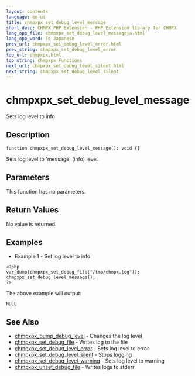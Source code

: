 ```yaml
---
layout: contents
language: en-us
title: chmpxpx_set_debug_level_message
short_desc: CHMPX PHP Extension - PHP Extension library for CHMPX
lang_opp_file: chmpxpx_set_debug_level_messageja.html
lang_opp_word: To Japanese
prev_url: chmpxpx_set_debug_level_error.html
prev_string: chmpxpx_set_debug_level_error
top_url: chmpxpx.html
top_string: chmpxpx Functions
next_url: chmpxpx_set_debug_level_silent.html
next_string: chmpxpx_set_debug_level_silent
---
```


# chmpxpx_set_debug_level_message
Sets log level to info

## Description

```
function chmpxpx_set_debug_level_message(): void {}
```

Sets log level to 'message' (info) level. 

## Parameters
This function has no parameters.

## Return Values
No value is returned. 

## Examples
- Example 1 - Set log level to info

```
<?php
var_dump(chmpxpx_set_debug_file("/tmp/chmpx.log"));
chmpxpx_set_debug_level_message();
?>
```

The above example will output:

```
NULL
```


## See Also
- [chmpxpx_bump_debug_level](chmpxpx_bump_debug_level.html) - Changes the log level
- [chmpxpx_set_debug_file](chmpxpx_set_debug_file.html) - Writes log to the file
- [chmpxpx_set_debug_level_error](chmpxpx_set_debug_level_error.html) - Sets log level to error
- [chmpxpx_set_debug_level_silent](chmpxpx_set_debug_level_silent.html) - Stops logging
- [chmpxpx_set_debug_level_warning](chmpxpx_set_debug_level_warning.html) - Sets log level to warning
- [chmpxpx_unset_debug_file](chmpxpx_unset_debug_file.html) - Writes logs to stderr
